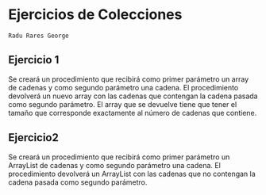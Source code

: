 # Ejercicios de Colecciones
    Radu Rares George

## Ejercicio 1

Se creará un procedimiento que recibirá como primer parámetro un array de cadenas y como segundo parámetro
una cadena.
El procedimiento devolverá un nuevo array con las cadenas que contengan la cadena pasada como segundo
parámetro.
El array que se devuelve tiene que tener el tamaño que corresponde exactamente al número de cadenas que
contiene.

## Ejercicio2
Se creará un procedimiento que recibirá como primer parámetro un ArrayList de cadenas y como segundo
parámetro una cadena.
El procedimiento devolverá un ArrayList con las cadenas que no contengan la cadena pasada como segundo
parámetro.
